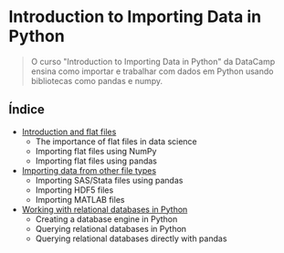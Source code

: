 # Introduction to Importing Data in Python

> O curso "Introduction to Importing Data in Python" da DataCamp ensina como importar e trabalhar com dados em Python usando bibliotecas como pandas e numpy.

## Índice

- [Introduction and flat files](https://github.com/elvinmatheus/Engenharia-De-Dados/tree/main/Cursos/Data%20Engineer%20-%20DataCamp/09.%20Introduction%20to%20Importing%20Data%20in%20Python/1.%20Introduction%20and%20flat%20files)
    - The importance of flat files in data science
    - Importing flat files using NumPy
    - Importing flat files using pandas
- [Importing data from other file types](https://github.com/elvinmatheus/Engenharia-De-Dados/tree/main/Cursos/Data%20Engineer%20-%20DataCamp/09.%20Introduction%20to%20Importing%20Data%20in%20Python/2.%20Importing%20data%20from%20other%20file%20types)
    - Importing SAS/Stata files using pandas
    - Importing HDF5 files
    - Importing MATLAB files
- [Working with relational databases in Python](https://github.com/elvinmatheus/Engenharia-De-Dados/tree/main/Cursos/Data%20Engineer%20-%20DataCamp/09.%20Introduction%20to%20Importing%20Data%20in%20Python/3.%20Working%20with%20relational%20databases%20in%20Python)
    - Creating a database engine in Python
    - Querying relational databases in Python
    - Querying relational databases directly with pandas